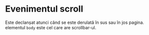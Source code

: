 # Evenimentul scroll

Este declanșat atunci când se este derulată în sus sau în jos pagina. elementul `body` este cel care are scrollbar-ul.
